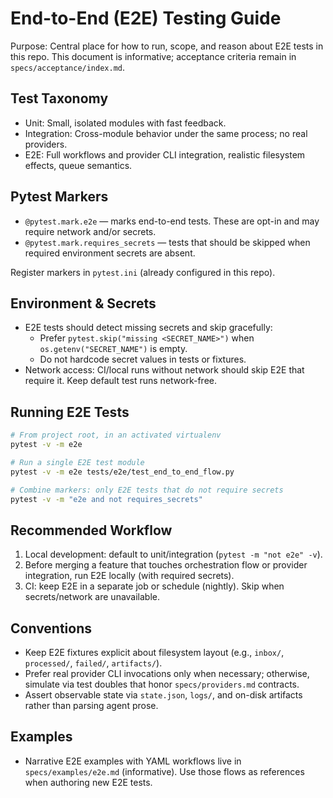 # End-to-End (E2E) Testing Guide

Purpose: Central place for how to run, scope, and reason about E2E tests in this repo. This document is informative; acceptance criteria remain in `specs/acceptance/index.md`.

## Test Taxonomy
- Unit: Small, isolated modules with fast feedback.
- Integration: Cross-module behavior under the same process; no real providers.
- E2E: Full workflows and provider CLI integration, realistic filesystem effects, queue semantics.

## Pytest Markers
- `@pytest.mark.e2e` — marks end-to-end tests. These are opt-in and may require network and/or secrets.
- `@pytest.mark.requires_secrets` — tests that should be skipped when required environment secrets are absent.

Register markers in `pytest.ini` (already configured in this repo).

## Environment & Secrets
- E2E tests should detect missing secrets and skip gracefully:
  - Prefer `pytest.skip("missing <SECRET_NAME>")` when `os.getenv("SECRET_NAME")` is empty.
  - Do not hardcode secret values in tests or fixtures.
- Network access: CI/local runs without network should skip E2E that require it. Keep default test runs network-free.

## Running E2E Tests
```bash
# From project root, in an activated virtualenv
pytest -v -m e2e

# Run a single E2E test module
pytest -v -m e2e tests/e2e/test_end_to_end_flow.py

# Combine markers: only E2E tests that do not require secrets
pytest -v -m "e2e and not requires_secrets"
```

## Recommended Workflow
1) Local development: default to unit/integration (`pytest -m "not e2e" -v`).
2) Before merging a feature that touches orchestration flow or provider integration, run E2E locally (with required secrets).
3) CI: keep E2E in a separate job or schedule (nightly). Skip when secrets/network are unavailable.

## Conventions
- Keep E2E fixtures explicit about filesystem layout (e.g., `inbox/`, `processed/`, `failed/`, `artifacts/`).
- Prefer real provider CLI invocations only when necessary; otherwise, simulate via test doubles that honor `specs/providers.md` contracts.
- Assert observable state via `state.json`, `logs/`, and on-disk artifacts rather than parsing agent prose.

## Examples
- Narrative E2E examples with YAML workflows live in `specs/examples/e2e.md` (informative). Use those flows as references when authoring new E2E tests.


